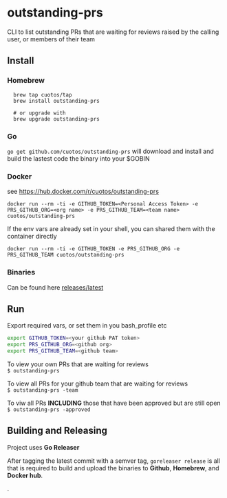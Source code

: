 # outstanding-prs
CLI to list outstanding PRs that are waiting for reviews raised by the calling user, or members of their team

## Install 

### Homebrew
```
  brew tap cuotos/tap
  brew install outstanding-prs

  # or upgrade with
  brew upgrade outstanding-prs
```

### Go
`go get github.com/cuotos/outstanding-prs` will download and install and build the lastest code the binary into your $GOBIN

### Docker
see https://hub.docker.com/r/cuotos/outstanding-prs

`docker run --rm -ti -e GITHUB_TOKEN=<Personal Access Token> -e PRS_GITHUB_ORG=<org name> -e PRS_GITHUB_TEAM=<team name> cuotos/outstanding-prs`

If the env vars are already set in your shell, you can shared them with the container directly

`docker run --rm -ti -e GITHUB_TOKEN -e PRS_GITHUB_ORG -e PRS_GITHUB_TEAM cuotos/outstanding-prs`

### Binaries

Can be found here [releases/latest](https://github.com/cuotos/outstanding-prs/releases/latest)

## Run

Export required vars, or set them in you bash_profile etc

```bash
export GITHUB_TOKEN=<your github PAT token>
export PRS_GITHUB_ORG=<github org> 
export PRS_GITHUB_TEAM=<github team>
```

To view your own PRs that are waiting for reviews  
`$ outstanding-prs`

To view all PRs for your github team that are waiting for reviews  
`$ outstanding-prs -team`

To viw all PRs __INCLUDING__ those that have been approved but are still open  
`$ outstanding-prs -approved`

## Building and Releasing

Project uses __Go Releaser__

After tagging the latest commit with a semver tag, `goreleaser release` is all that is required to build and upload the binaries to __Github__, __Homebrew__, and __Docker hub__.


.
